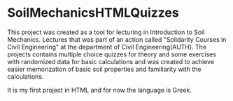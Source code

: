 # SoilMechanicsHTMLQuizzes

This project was created as a tool for lecturing in Introduction to Soil Mechanics. Lectures that was part of an action called "Solidarity Courses in Civil Engineering" at the department of Civil Engineering(AUTH). The projects contains multiple choice quizzes for theory and some exercises with randomized data for basic calculations and was created to achieve easier memorization of basic soil properties and familiarity with the calculations. 

It is my first project in HTML and for now the language is Greek.
